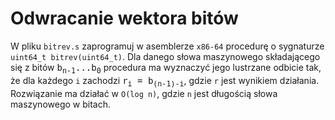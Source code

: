 Odwracanie wektora bitów
===

W pliku `bitrev.s` zaprogramuj w asemblerze `x86-64` procedurę o sygnaturze
`uint64_t bitrev(uint64_t)`. Dla danego słowa maszynowego składającego się z
bitów <tt>b<sub>n-1</sub>...b<sub>0</sub></tt> procedura ma wyznaczyć jego
lustrzane odbicie tak, że dla każdego `i` zachodzi <tt>r<sub>i</sub> =
b<sub>(n-1)-i</sub></tt>, gdzie `r` jest wynikiem działania. Rozwiązanie ma
działać w `O(log n)`, gdzie `n` jest długością słowa maszynowego w bitach.

